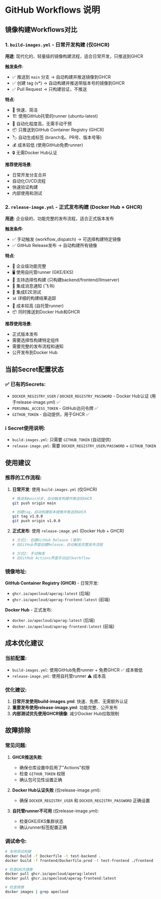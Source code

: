 # GitHub Workflows 说明

## 镜像构建Workflows对比

### 1. `build-images.yml` - 日常开发构建 (仅GHCR)

**用途**: 现代化的、轻量级的镜像构建流程，适合日常开发，只推送到GHCR

**触发条件**:
- ✅ 推送到 `main` 分支 → 自动构建并推送镜像到GHCR
- ✅ 创建 tag (v*) → 自动构建并推送带版本号的镜像到GHCR
- ✅ Pull Request → 只构建验证，不推送

**特点**:
- 🚀 快速、简洁
- 🏗️ 使用GitHub托管的runner (ubuntu-latest)
- 🔄 自动化程度高，无需手动干预
- 📦 只推送到GitHub Container Registry (GHCR)
- 🏷️ 自动生成标签 (branch名、PR号、版本号等)
- 💰 成本较低 (使用GitHub免费runner)
- 🔒 无需Docker Hub认证

**推荐使用场景**:
- 日常开发分支合并
- 自动化CI/CD流程
- 快速验证构建
- 内部使用和测试

### 2. `release-image.yml` - 正式发布构建 (Docker Hub + GHCR)

**用途**: 企业级的、功能完整的发布流程，适合正式版本发布

**触发条件**:
- ✅ 手动触发 (workflow_dispatch) → 可选择构建特定镜像
- ✅ GitHub Release发布 → 自动构建所有镜像

**特点**:
- 🏢 企业级功能完整
- 🖥️ 使用自托管runner (GKE/EKS)
- 🎯 支持选择性构建 (只构建backend/frontend/llmserver)
- 📢 集成消息通知 (飞书)
- 🧪 集成E2E测试
- 📊 详细的构建结果追踪
- 💸 成本较高 (自托管runner)
- 📦 同时推送到Docker Hub和GHCR

**推荐使用场景**:
- 正式版本发布
- 需要选择性构建特定组件
- 需要完整的发布流程和通知
- 公开发布到Docker Hub

## 当前Secret配置状态

### ✅ 已有的Secrets:
- `DOCKER_REGISTRY_USER` / `DOCKER_REGISTRY_PASSWORD` - Docker Hub认证 (用于release-image.yml) ✅
- `PERSONAL_ACCESS_TOKEN` - GitHub访问令牌 ✅
- `GITHUB_TOKEN` - 自动提供，用于GHCR ✅

### ℹ️ Secret使用说明:
- `build-images.yml`: 只需要 `GITHUB_TOKEN` (自动提供)
- `release-image.yml`: 需要 `DOCKER_REGISTRY_USER/PASSWORD` + `GITHUB_TOKEN`

## 使用建议

### 推荐的工作流程:

1. **日常开发**: 使用 `build-images.yml` (仅GHCR)
   ```bash
   # 推送到main分支，自动触发构建并推送到GHCR
   git push origin main
   
   # 创建tag，自动构建版本镜像并推送到GHCR
   git tag v1.0.0
   git push origin v1.0.0
   ```

2. **正式发布**: 使用 `release-image.yml` (Docker Hub + GHCR)
   ```bash
   # 方式1: 创建GitHub Release (推荐)
   # 在GitHub界面创建Release，自动触发完整发布流程
   
   # 方式2: 手动触发
   # 在GitHub Actions界面手动运行workflow
   ```

### 镜像地址:

**GitHub Container Registry (GHCR)** - 日常开发:
- `ghcr.io/apecloud/aperag:latest` (后端)  
- `ghcr.io/apecloud/aperag-frontend:latest` (前端)

**Docker Hub** - 正式发布:
- `docker.io/apecloud/aperag:latest` (后端)
- `docker.io/apecloud/aperag-frontend:latest` (前端)

## 成本优化建议

### 当前配置:
- `build-images.yml`: 使用GitHub免费runner + 免费GHCR ✅ 成本极低
- `release-image.yml`: 使用自托管runner ⚠️ 成本高

### 优化建议:
1. **日常开发使用build-images.yml**: 快速、免费、无需额外认证
2. **重要发布使用release-image.yml**: 功能完整、公开发布
3. **内部测试优先使用GHCR镜像**: 减少Docker Hub拉取限制

## 故障排除

### 常见问题:

1. **GHCR推送失败**:
   - 确保仓库设置中启用了"Actions"权限
   - 检查 `GITHUB_TOKEN` 权限
   - 确认包可见性设置正确

2. **Docker Hub认证失败** (仅release-image.yml):
   - 确保 `DOCKER_REGISTRY_USER` 和 `DOCKER_REGISTRY_PASSWORD` 正确设置
   
3. **自托管runner不可用** (仅release-image.yml):
   - 检查GKE/EKS集群状态
   - 确认runner标签配置正确

### 调试命令:
```bash
# 本地测试构建
docker build -f Dockerfile -t test-backend .
docker build -f frontend/Dockerfile.prod -t test-frontend ./frontend

# 检查GHCR镜像
docker pull ghcr.io/apecloud/aperag:latest
docker pull ghcr.io/apecloud/aperag-frontend:latest

# 检查镜像
docker images | grep apecloud
``` 
